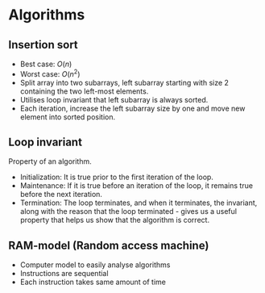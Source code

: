 # Algorithms

## Insertion sort
- Best case: $O(n)$
- Worst case: $O(n^2)$
- Split array into two subarrays, left subarray starting with size 2 containing the two left-most elements. 
- Utilises loop invariant that left subarray is always sorted.
- Each iteration, increase the left subarray size by one and move new element into sorted position.

## Loop invariant
Property of an algorithm.
- Initialization: It is true prior to the first iteration of the loop.
- Maintenance: If it is true before an iteration of the loop, it remains true before the next iteration.
- Termination: The loop terminates, and when it terminates, the invariant, along with the reason that the loop terminated - gives us a useful property that helps us show that the algorithm is correct.

## RAM-model (Random access machine)
- Computer model to easily analyse algorithms
- Instructions are sequential
- Each instruction takes same amount of time

